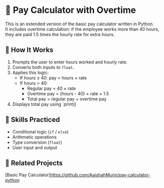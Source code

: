 # 💼 Pay Calculator with Overtime

This is an extended version of the basic pay calculator written in Python.  
It includes overtime calculation: if the employee works more than 40 hours, they are paid 1.5 times the hourly rate for extra hours.

## 📌 How It Works

1. Prompts the user to enter hours worked and hourly rate.
2. Converts both inputs to `float`.
3. Applies this logic:
   - If hours ≤ 40: pay = hours × rate
   - If hours > 40:  
     - Regular pay = 40 × rate  
     - Overtime pay = (hours - 40) × rate × 1.5  
     - Total pay = regular pay + overtime pay
4. Displays total pay using `print()
   
## 🧠 Skills Practiced

- Conditional logic (`if` / `else`)
- Arithmetic operations
- Type conversion (`float`)
- User input and output

## 🔗 Related Projects
[Basic Pay Calculator]https://github.com/AaishahMunir/pay-calculator-python

